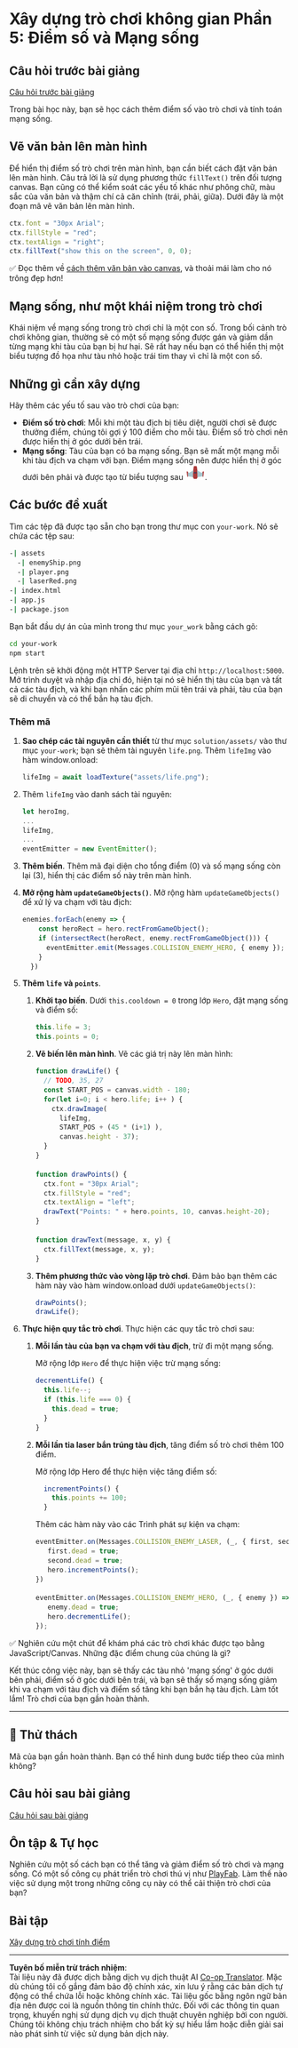 <!--
CO_OP_TRANSLATOR_METADATA:
{
  "original_hash": "4e8250db84b027c9ff816b4e4c093457",
  "translation_date": "2025-08-27T22:34:15+00:00",
  "source_file": "6-space-game/5-keeping-score/README.md",
  "language_code": "vi"
}
-->
# Xây dựng trò chơi không gian Phần 5: Điểm số và Mạng sống

## Câu hỏi trước bài giảng

[Câu hỏi trước bài giảng](https://ff-quizzes.netlify.app/web/quiz/37)

Trong bài học này, bạn sẽ học cách thêm điểm số vào trò chơi và tính toán mạng sống.

## Vẽ văn bản lên màn hình

Để hiển thị điểm số trò chơi trên màn hình, bạn cần biết cách đặt văn bản lên màn hình. Câu trả lời là sử dụng phương thức `fillText()` trên đối tượng canvas. Bạn cũng có thể kiểm soát các yếu tố khác như phông chữ, màu sắc của văn bản và thậm chí cả căn chỉnh (trái, phải, giữa). Dưới đây là một đoạn mã vẽ văn bản lên màn hình.

```javascript
ctx.font = "30px Arial";
ctx.fillStyle = "red";
ctx.textAlign = "right";
ctx.fillText("show this on the screen", 0, 0);
```

✅ Đọc thêm về [cách thêm văn bản vào canvas](https://developer.mozilla.org/docs/Web/API/Canvas_API/Tutorial/Drawing_text), và thoải mái làm cho nó trông đẹp hơn!

## Mạng sống, như một khái niệm trong trò chơi

Khái niệm về mạng sống trong trò chơi chỉ là một con số. Trong bối cảnh trò chơi không gian, thường sẽ có một số mạng sống được gán và giảm dần từng mạng khi tàu của bạn bị hư hại. Sẽ rất hay nếu bạn có thể hiển thị một biểu tượng đồ họa như tàu nhỏ hoặc trái tim thay vì chỉ là một con số.

## Những gì cần xây dựng

Hãy thêm các yếu tố sau vào trò chơi của bạn:

- **Điểm số trò chơi**: Mỗi khi một tàu địch bị tiêu diệt, người chơi sẽ được thưởng điểm, chúng tôi gợi ý 100 điểm cho mỗi tàu. Điểm số trò chơi nên được hiển thị ở góc dưới bên trái.
- **Mạng sống**: Tàu của bạn có ba mạng sống. Bạn sẽ mất một mạng mỗi khi tàu địch va chạm với bạn. Điểm mạng sống nên được hiển thị ở góc dưới bên phải và được tạo từ biểu tượng sau ![hình ảnh mạng sống](../../../../translated_images/life.6fb9f50d53ee0413cd91aa411f7c296e10a1a6de5c4a4197c718b49bf7d63ebf.vi.png).

## Các bước đề xuất

Tìm các tệp đã được tạo sẵn cho bạn trong thư mục con `your-work`. Nó sẽ chứa các tệp sau:

```bash
-| assets
  -| enemyShip.png
  -| player.png
  -| laserRed.png
-| index.html
-| app.js
-| package.json
```

Bạn bắt đầu dự án của mình trong thư mục `your_work` bằng cách gõ:

```bash
cd your-work
npm start
```

Lệnh trên sẽ khởi động một HTTP Server tại địa chỉ `http://localhost:5000`. Mở trình duyệt và nhập địa chỉ đó, hiện tại nó sẽ hiển thị tàu của bạn và tất cả các tàu địch, và khi bạn nhấn các phím mũi tên trái và phải, tàu của bạn sẽ di chuyển và có thể bắn hạ tàu địch.

### Thêm mã

1. **Sao chép các tài nguyên cần thiết** từ thư mục `solution/assets/` vào thư mục `your-work`; bạn sẽ thêm tài nguyên `life.png`. Thêm `lifeImg` vào hàm window.onload:

    ```javascript
    lifeImg = await loadTexture("assets/life.png");
    ```

1. Thêm `lifeImg` vào danh sách tài nguyên:

    ```javascript
    let heroImg,
    ...
    lifeImg,
    ...
    eventEmitter = new EventEmitter();
    ```
  
2. **Thêm biến**. Thêm mã đại diện cho tổng điểm (0) và số mạng sống còn lại (3), hiển thị các điểm số này trên màn hình.

3. **Mở rộng hàm `updateGameObjects()`**. Mở rộng hàm `updateGameObjects()` để xử lý va chạm với tàu địch:

    ```javascript
    enemies.forEach(enemy => {
        const heroRect = hero.rectFromGameObject();
        if (intersectRect(heroRect, enemy.rectFromGameObject())) {
          eventEmitter.emit(Messages.COLLISION_ENEMY_HERO, { enemy });
        }
      })
    ```

4. **Thêm `life` và `points`**. 
   1. **Khởi tạo biến**. Dưới `this.cooldown = 0` trong lớp `Hero`, đặt mạng sống và điểm số:

        ```javascript
        this.life = 3;
        this.points = 0;
        ```

   1. **Vẽ biến lên màn hình**. Vẽ các giá trị này lên màn hình:

        ```javascript
        function drawLife() {
          // TODO, 35, 27
          const START_POS = canvas.width - 180;
          for(let i=0; i < hero.life; i++ ) {
            ctx.drawImage(
              lifeImg, 
              START_POS + (45 * (i+1) ), 
              canvas.height - 37);
          }
        }
        
        function drawPoints() {
          ctx.font = "30px Arial";
          ctx.fillStyle = "red";
          ctx.textAlign = "left";
          drawText("Points: " + hero.points, 10, canvas.height-20);
        }
        
        function drawText(message, x, y) {
          ctx.fillText(message, x, y);
        }

        ```

   1. **Thêm phương thức vào vòng lặp trò chơi**. Đảm bảo bạn thêm các hàm này vào hàm window.onload dưới `updateGameObjects()`:

        ```javascript
        drawPoints();
        drawLife();
        ```

1. **Thực hiện quy tắc trò chơi**. Thực hiện các quy tắc trò chơi sau:

   1. **Mỗi lần tàu của bạn va chạm với tàu địch**, trừ đi một mạng sống.
   
      Mở rộng lớp `Hero` để thực hiện việc trừ mạng sống:

        ```javascript
        decrementLife() {
          this.life--;
          if (this.life === 0) {
            this.dead = true;
          }
        }
        ```

   2. **Mỗi lần tia laser bắn trúng tàu địch**, tăng điểm số trò chơi thêm 100 điểm.

      Mở rộng lớp Hero để thực hiện việc tăng điểm số:
    
        ```javascript
          incrementPoints() {
            this.points += 100;
          }
        ```

        Thêm các hàm này vào các Trình phát sự kiện va chạm:

        ```javascript
        eventEmitter.on(Messages.COLLISION_ENEMY_LASER, (_, { first, second }) => {
           first.dead = true;
           second.dead = true;
           hero.incrementPoints();
        })

        eventEmitter.on(Messages.COLLISION_ENEMY_HERO, (_, { enemy }) => {
           enemy.dead = true;
           hero.decrementLife();
        });
        ```

✅ Nghiên cứu một chút để khám phá các trò chơi khác được tạo bằng JavaScript/Canvas. Những đặc điểm chung của chúng là gì?

Kết thúc công việc này, bạn sẽ thấy các tàu nhỏ 'mạng sống' ở góc dưới bên phải, điểm số ở góc dưới bên trái, và bạn sẽ thấy số mạng sống giảm khi va chạm với tàu địch và điểm số tăng khi bạn bắn hạ tàu địch. Làm tốt lắm! Trò chơi của bạn gần hoàn thành.

---

## 🚀 Thử thách

Mã của bạn gần hoàn thành. Bạn có thể hình dung bước tiếp theo của mình không?

## Câu hỏi sau bài giảng

[Câu hỏi sau bài giảng](https://ff-quizzes.netlify.app/web/quiz/38)

## Ôn tập & Tự học

Nghiên cứu một số cách bạn có thể tăng và giảm điểm số trò chơi và mạng sống. Có một số công cụ phát triển trò chơi thú vị như [PlayFab](https://playfab.com). Làm thế nào việc sử dụng một trong những công cụ này có thể cải thiện trò chơi của bạn?

## Bài tập

[Xây dựng trò chơi tính điểm](assignment.md)

---

**Tuyên bố miễn trừ trách nhiệm**:  
Tài liệu này đã được dịch bằng dịch vụ dịch thuật AI [Co-op Translator](https://github.com/Azure/co-op-translator). Mặc dù chúng tôi cố gắng đảm bảo độ chính xác, xin lưu ý rằng các bản dịch tự động có thể chứa lỗi hoặc không chính xác. Tài liệu gốc bằng ngôn ngữ bản địa nên được coi là nguồn thông tin chính thức. Đối với các thông tin quan trọng, khuyến nghị sử dụng dịch vụ dịch thuật chuyên nghiệp bởi con người. Chúng tôi không chịu trách nhiệm cho bất kỳ sự hiểu lầm hoặc diễn giải sai nào phát sinh từ việc sử dụng bản dịch này.
